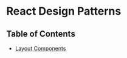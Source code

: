 # React Design Patterns

## Table of Contents

- [Layout Components](./src/components/SplitScreen/index.tsx)
